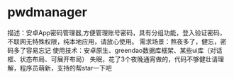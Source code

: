 # pwdmanager
描述：安卓App密码管理器,方便管理账号密码，具有分组功能，登入验证密码，不联网无特殊权限，纯本地应用，请放心使用。
需求场景：熬夜多了，健忘，密码多了容易忘记
使用技术：安卓原生、greendao数据库框架、某些ui库（对话框、状态布局、可展开布局）
失眠，花了3个夜晚通宵做的，代码不够健壮请理解，程序员萌新，支持的帮star一下吧
